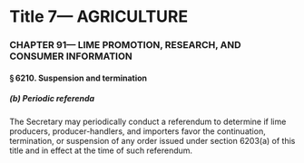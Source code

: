 
# Title 7— AGRICULTURE
### CHAPTER 91— LIME PROMOTION, RESEARCH, AND CONSUMER INFORMATION
#### § 6210. Suspension and termination
##### (b) Periodic referenda

The Secretary may periodically conduct a referendum to determine if lime producers, producer-handlers, and importers favor the continuation, termination, or suspension of any order issued under section 6203(a) of this title and in effect at the time of such referendum.
